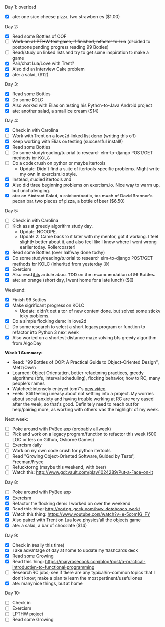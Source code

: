 Day 1: overload
* [X] ate: one slice cheese pizza, two strawberries ($1.00)

Day 2:
* [X] Read some Bottles of OOP
* [ ] ~~Work on a LPTHW text game, if finished, refactor to Lua~~ (decided to postpone pending progress reading 99 Bottles)
* [ ] Read/study on linked lists and try to get some inspiration to make a game
* [X] Pair/chat Lua/Love with Trent?
* [X] Also did an Interview Cake problem
* [X] ate: a salad, ($12)

Day 3:
* [X] Read some Bottles
* [X] Do some KOLC
* [X] Also worked with Elias on testing his Python-to-Java Android project
* [X] ate: another salad, a small ice cream ($14)

Day 4:
* [X] Check in with Carolina
* [ ] ~~Work with Trent on a love2d linked list demo~~ (writing this off)
* [X] Keep working with Elias on testing (successful install!)
* [X] Read some Bottles
* [ ] Do some study/reading/tutorial to research elm-to-django POST/GET methods for KOLC
* [ ] Do a code crush on python or maybe itertools
  * Update: Didn't find a suite of itertools-specific problems. Might write my own in exercism.io style.
* [X] Instead, studied itertools and
* [X] Also did three beginning problems on exercism.io. Nice way to warm up, but unchallenging.
* [X] ate: an Abstract Salad, a snickerdoodle, too much of David Branner's pecan bar, two pieces of pizza, a bottle of beer ($6.50)

Day 5:
* [ ] Check in with Carolina
* [ ] Kick ass at greedy algorithm study day.
  * Update: NOOOPE.
  * Update 2: Came back to it later with my mentor, got it working. I feel slightly better about it, and also feel like I know where I went wrong earlier today. Rollercoaster!
* [X] Read some Bottles (over halfway done today)
* [X] Do some study/reading/tutorial to research elm-to-django POST/GET methods for KOLC (inherited from yesterday :persevere:)
* [X] Exercism
* [X] Also read [this](https://8thlight.com/blog/uncle-bob/2013/05/27/TheTransformationPriorityPremise.html) article about TDD on the recommendation of 99 Bottles.
* [X] ate: an orange (short day, I went home for a late lunch) ($0)

Weekend:
* [X] Finish 99 Bottles
* [X] Make significant progress on KOLC
  * Update: didn't get a ton of new content done, but solved some sticky icky problems.
* [X] Do a simple flocking demo in love2d
* [ ] Do some research to select a short legacy program or function to refactor into Python 3 next week
* [X] Also worked on a shortest-distance maze solving bfs greedy algorithm from Algo Day

**Week 1 Summary:**
* Read: "99 Bottles of OOP: A Practical Guide to Object-Oriented Design", Metz/Owen
* Learned: Object Orientation, better refactoring practices, greedy algorithms (bfs, interval scheduling), flocking behavior, how to RC, many people's names
* Watched: intensely enjoyed tom7's [new video](https://www.youtube.com/watch?v=LA_DrBwkiJA)
* Feels: Still feeling uneasy about not settling into a project. My worries about social anxiety and having trouble working at RC are very eased after the week, so that's good. Definitely need to reach out for help/pairing more, as working with others was the highlight of my week.

Next week:
* [ ] Poke around with PyBee app (probably all week)
* [ ] Pick and work on a legacy program/function to refactor this week (500 LOC or less on Github, Osborne Games)
* [ ] Exercism daily
* [ ] Work on my own code crush for python itertools
* [ ] Read "Growing Object-Oriented Software, Guided by Tests", Freeman/Pryce
* [ ] Refucktoring (maybe this weekend, with beer)
* [ ] Watch this: http://www.gdcvault.com/play/1024289/Put-a-Face-on-It

Day 8:
* [ ] Poke around with PyBee app
* [X] Exercism
* [X] Refactor the flocking demo I worked on over the weekend
* [X] Read this thing: http://coding-geek.com/how-databases-work/
* [X] Watch this thing: https://www.youtube.com/watch?v=e-5obm1G_FY
* [X] Also paired with Trent on Lua love.physics/all the objects game
* [X] ate: a salad, a bar of chocolate ($14)

Day 9:
* [X] Check in (really this time)
* [X] Take advantage of day at home to update my flashcards deck
* [X] Read some Growing
* [X] Read this thing: https://maryrosecook.com/blog/post/a-practical-introduction-to-functional-programming
* [ ] Research RC jobs; see if there are any typical/in-common topics that I don't know; make a plan to learn the most pertinent/useful ones
* [X] ate: many nice things, but at home

Day 10:
* [ ] Check in
* [ ] Exercism
* [ ] LPTHW project
* [ ] Read some Growing
